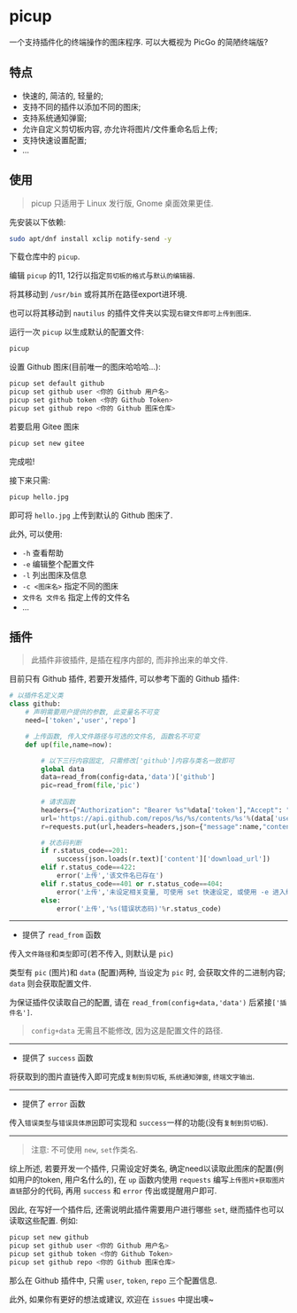 # picup

一个支持插件化的终端操作的图床程序. 可以大概视为 PicGo 的简陋终端版?

## 特点

- 快速的, 简洁的, 轻量的;
- 支持不同的插件以添加不同的图床;
- 支持系统通知弹窗;
- 允许自定义剪切板内容, 亦允许将图片/文件重命名后上传;
- 支持快速设置配置;
- ...

## 使用

> picup 只适用于 Linux 发行版, Gnome 桌面效果更佳.

先安装以下依赖:

```sh
sudo apt/dnf install xclip notify-send -y
```

下载仓库中的 `picup`.

编辑 `picup` 的11, 12行以指定`剪切板的格式`与`默认的编辑器`.

将其移动到 `/usr/bin` 或将其所在路径export进环境.

也可以将其移动到 `nautilus` 的插件文件夹以实现`右键文件即可上传到图床`.

运行一次 `picup` 以生成默认的配置文件:

```sh
picup
```

设置 Github 图床(目前唯一的图床哈哈哈...):

```sh
picup set default github
picup set github user <你的 Github 用户名>
picup set github token <你的 Github Token>
picup set github repo <你的 Github 图床仓库>
```

若要启用 Gitee 图床

```sh
picup set new gitee
```

完成啦!

接下来只需:

```sh
picup hello.jpg
```

即可将 `hello.jpg` 上传到默认的 Github 图床了.

此外, 可以使用:

- `-h` 查看帮助
- `-e` 编辑整个配置文件
- `-l` 列出图床及信息
- `-c <图床名>` 指定不同的图床
- `文件名 文件名` 指定上传的文件名
- ...

## 插件

> 此插件非彼插件, 是插在程序内部的, 而非拎出来的单文件.

目前只有 Github 插件, 若要开发插件, 可以参考下面的 Github 插件:

```python
# 以插件名定义类
class github:
    # 声明需要用户提供的参数, 此变量名不可变
    need=['token','user','repo']

    # 上传函数, 传入文件路径与可选的文件名, 函数名不可变
    def up(file,name=now):

        # 以下三行内容固定, 只需修改['github']内容与类名一致即可
        global data
        data=read_from(config+data,'data')['github']
        pic=read_from(file,'pic')
        
        # 请求函数
        headers={"Authorization": "Bearer %s"%data['token'],"Accept": "application/vnd.github+json"}
        url='https://api.github.com/repos/%s/%s/contents/%s'%(data['user'],data['repo'],name+'.'+file.split('.')[-1])   # 最后的文件名为 name+'.'+file.split('.')[-1], 也是固定的
        r=requests.put(url,headers=headers,json={"message":name,"content":pic})

        # 状态码判断
        if r.status_code==201:
            success(json.loads(r.text)['content']['download_url'])
        elif r.status_code==422:
            error('上传','该文件名已存在')
        elif r.status_code==401 or r.status_code==404:
            error('上传','未设定相关变量, 可使用 set 快速设定, 或使用 -e 进入编辑模式')
        else:
            error('上传','%s(错误状态码)'%r.status_code)
```

---

- 提供了 `read_from` 函数

传入`文件路径`和`类型`即可(若不传入, 则默认是 `pic`)

类型有 `pic` (图片)和 `data` (配置)两种, 当设定为 `pic` 时, 会获取文件的二进制内容; `data` 则会获取配置文件.

为保证插件仅读取自己的配置, 请在 `read_from(config+data,'data')` 后紧接`['插件名']`.

> `config+data` 无需且不能修改, 因为这是配置文件的路径.

---

- 提供了 `success` 函数

将获取到的图片直链传入即可完成`复制到剪切板`, `系统通知弹窗`, `终端文字输出`.

---

- 提供了 `error` 函数

传入`错误类型`与`错误具体原因`即可实现和 `success`一样的功能(没有`复制到剪切板`).

---

> 注意: 不可使用 `new`, `set`作类名.

综上所述, 若要开发一个插件, 只需设定好类名, 确定need以读取此图床的配置(例如用户的token, 用户名什么的), 在 `up` 函数内使用 `requests` 编写`上传图片+获取图片直链`部分的代码, 再用 `success` 和 `error` 传出或提醒用户即可.

因此, 在写好一个插件后, 还需说明此插件需要用户进行哪些 `set`, 继而插件也可以读取这些配置. 例如:

```sh
picup set new github
picup set github user <你的 Github 用户名>
picup set github token <你的 Github Token>
picup set github repo <你的 Github 图床仓库>
```

那么在 Github 插件中, 只需 `user`, `token`, `repo` 三个配置信息.

此外, 如果你有更好的想法或建议, 欢迎在 `issues` 中提出噢~